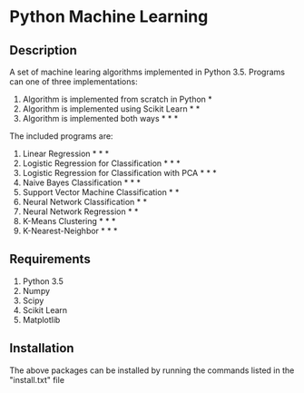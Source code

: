 # Python Machine Learning

## Description

A set of machine learing algorithms implemented in Python 3.5. Programs can one of three implementations:

1. Algorithm is implemented from scratch in Python *
2. Algorithm is implemented using Scikit Learn * *
3. Algorithm is implemented both ways * * *

The included programs are:

1. Linear Regression * * *
2. Logistic Regression for Classification * * *
3. Logistic Regression for Classification with PCA * * *
4. Naive Bayes Classification * * *
5. Support Vector Machine Classification * *
6. Neural Network Classification * *
7. Neural Network Regression * *
8. K-Means Clustering * * *
9. K-Nearest-Neighbor * * * 

## Requirements
1. Python 3.5
2. Numpy
3. Scipy
4. Scikit Learn
5. Matplotlib

## Installation
The above packages can be installed by running the commands listed in the "install.txt" file